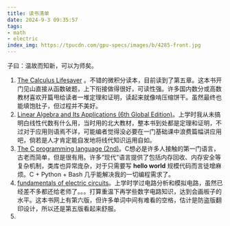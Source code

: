 ```yaml
---
title: 读书清单
date: 2024-9-3 09:35:57
tags:
- math
- electric
index_img: https://tpucdn.com/gpu-specs/images/b/4285-front.jpg
---
```

子曰：温故而知新，可以为师矣。

1. [The Calculus Lifesaver](http://www.astronomia.edu.uy/progs/calculo/The_Calculus_Lifesaver.pdf) 。不错的微积分读本，目前读到了第五章。这本书开门见山直接从函数破题，上下衔接做得很好，可读性强。许多国内数分或高数教材喜欢开篇甩给读者一堆定理和证明，读起来就像啃压缩饼干。虽然最终也能填饱肚子，但过程并不美好。
2. [Linear Algebra and Its Applications (6th Global Edition)](https://drive.google.com/file/d/1MBe-183UgTXK0f4q-UJESBQ9SbPBrIyx/view)。上学时我从未搞明白线性代数有什么用，当时用的北大教材，整本书到处都是定理和证明，不过对于应用则语焉不详，可能编者觉得没必要在一门基础课中浪费篇幅讲应用吧，倘若是人才肯定能自发地将线代知识运用自如。
3. [The C programming language (2nd)](https://seriouscomputerist.atariverse.com/media/pdf/book/C%20Programming%20Language%20-%202nd%20Edition%20(OCR).pdf)。C想必是许多人接触的第一门语言，古老而简单，但是很有用。许多“现代”语言提供了包括内存回收、内存安全等复杂机制，类库也异常庞杂，对于只需要写 **hello world** 规模代码而言徒增麻烦。C + Python + Bash 几乎能解决我的一切编程需求了。
4. [fundamentals of electric circuits](https://kolegite.com/EE_library/books_and_lectures/%D0%95%D0%BB%D0%B5%D0%BA%D1%82%D1%80%D0%BE%D0%BD%D0%B8%D0%BA%D0%B0/_Charles%20Alexander%2C%20Matthew%20Sadiku-Fundamentals%20of%20Electric%20Circuits-McGraw-Hill%20Science_Engineering_Math%20%282012%29.pdf)。上学时学过电路分析和模拟电路，虽然已经差不多都还给老师了。。。打算重温下再学些数字电路知识，达到会画板子的水平。这本书网上有第六版，但许多单词中间有难看的空格，估计是防盗版翻印设计，所以还是第五版看起来舒服。
5. 